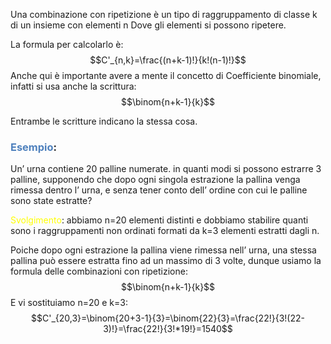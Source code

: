 Una combinazione con ripetizione è un tipo di raggruppamento di classe k di un insieme con elementi n
Dove gli elementi si possono ripetere.

La formula per calcolarlo è:
$$C'_{n,k}=\frac{(n+k-1)!}{k!(n-1)!}$$
Anche qui è importante avere a mente il concetto di Coefficiente binomiale, infatti si usa anche la scrittura:
$$\binom{n+k-1}{k}$$

Entrambe le scritture indicano la stessa cosa.

### <font color="#4f81bd">Esempio</font>:

Un’ urna contiene 20 palline numerate. in quanti modi si possono estrarre 3 palline, supponendo che dopo ogni singola estrazione la pallina venga rimessa dentro l’ urna, e senza tener conto dell’ ordine con cui le palline sono state estratte?

<font color="#ffff00">Svolgimento</font>: abbiamo n=20 elementi distinti e dobbiamo stabilire quanti sono i raggruppamenti non ordinati formati da k=3 elementi estratti dagli n.

Poiche dopo ogni estrazione la pallina viene rimessa nell’ urna, una stessa pallina può essere estratta fino ad un massimo di 3 volte, dunque usiamo la formula delle combinazioni con ripetizione:
$$\binom{n+k-1}{k}$$
E vi sostituiamo n=20 e k=3:
$$C'_{20,3}=\binom{20+3-1}{3}=\binom{22}{3}=\frac{22!}{3!(22-3)!}=\frac{22!}{3!*19!}=1540$$
